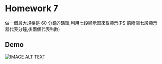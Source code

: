 # Homework 7
做一個最大規格是 60 分鐘的碼錶,利用七段顯示器來做顯示(PS:前兩個七段顯示器代表分鐘,後兩個代表秒數)
## Demo

[![IMAGE ALT TEXT](https://img.youtube.com/vi/OHREnckS9xo/hqdefault.jpg)](https://youtube.com/watch/OHREnckS9xo)
